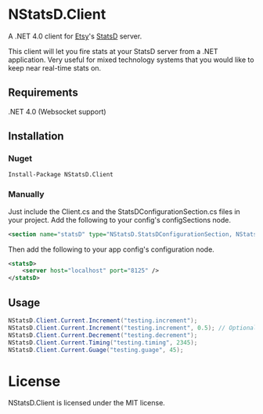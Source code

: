 # NStatsD.Client

A .NET 4.0 client for [Etsy](http://etsy.com)'s [StatsD](https://github.com/etsy/statsd) server.

This client will let you fire stats at your StatsD server from a .NET application. Very useful for mixed technology systems that you would like to keep near real-time stats on.

## Requirements
.NET 4.0 (Websocket support)

## Installation

### Nuget
```
Install-Package NStatsD.Client
```
### Manually

Just include the Client.cs and the StatsDConfigurationSection.cs files in your project. 
Add the following to your config's configSections node.
```xml
<section name="statsD" type="NStatsD.StatsDConfigurationSection, NStatsD.Client" />
```
Then add the following to your app config's configuration node.
```xml
<statsD>
	<server host="localhost" port="8125" />
</statsD>
```
## Usage
```csharp
NStatsD.Client.Current.Increment("testing.increment");
NStatsD.Client.Current.Increment("testing.increment", 0.5); // Optional Sample Rate included on all methods
NStatsD.Client.Current.Decrement("testing.decrement");
NStatsD.Client.Current.Timing("testing.timing", 2345);
NStatsD.Client.Current.Guage("testing.guage", 45);
```
# License

NStatsD.Client is licensed under the MIT license.
